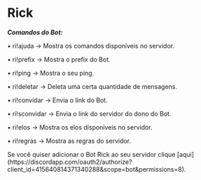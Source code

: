 # Rick




***Comandos do Bot:***

<p>• ri!ajuda → Mostra os comandos disponíveis no servidor.</p>
<p>• ri!prefix → Mostra o prefix do Bot.</p>
<p>• ri!ping → Mostra o seu ping.</p>
<p>• ri!deletar → Deleta uma certa quantidade de mensagens.</p>
<p>• ri!convidar → Envia o link do Bot.</p>
<p>• ri!sconvidar → Envia o link do servidor do dono do Bot.</p>
<p>• ri!elos → Mostra os elos disponíveis no servidor.</p>
<p>• ri!regras → Mostra as regras do servidor.</p>
<p></p>
<p></p>
<p></p>
<p></p>
Se você quiser adicionar o Bot Rick ao seu servidor clique [aqui](https://discordapp.com/oauth2/authorize?client_id=415640814371340288&scope=bot&permissions=8).
